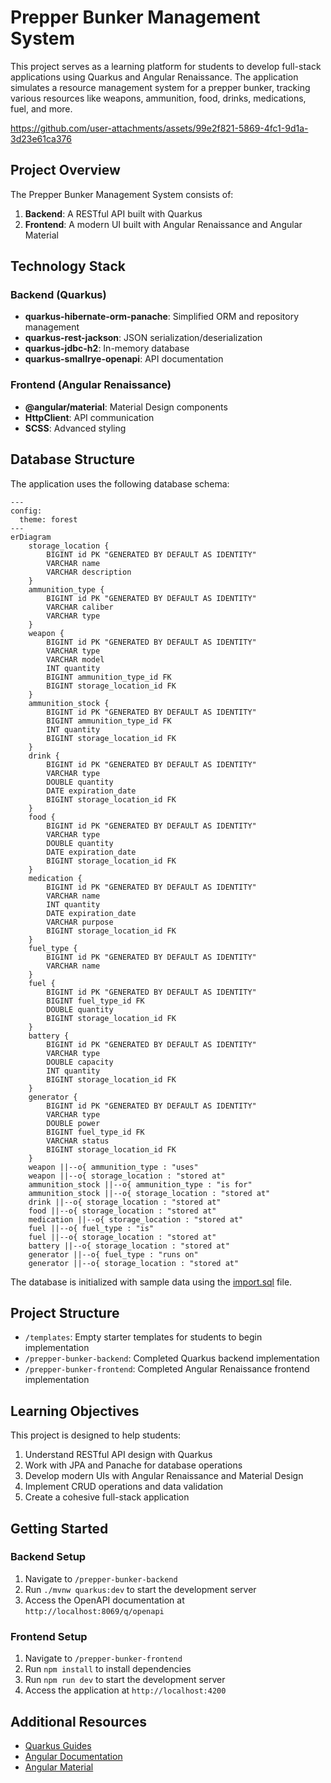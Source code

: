 # Prepper Bunker Management System

This project serves as a learning platform for students to develop full-stack applications using Quarkus and Angular Renaissance. The application simulates a resource management system for a prepper bunker, tracking various resources like weapons, ammunition, food, drinks, medications, fuel, and more.

https://github.com/user-attachments/assets/99e2f821-5869-4fc1-9d1a-3d23e61ca376

## Project Overview

The Prepper Bunker Management System consists of:

1. **Backend**: A RESTful API built with Quarkus
2. **Frontend**: A modern UI built with Angular Renaissance and Angular Material

## Technology Stack

### Backend (Quarkus)

- **quarkus-hibernate-orm-panache**: Simplified ORM and repository management
- **quarkus-rest-jackson**: JSON serialization/deserialization
- **quarkus-jdbc-h2**: In-memory database
- **quarkus-smallrye-openapi**: API documentation

### Frontend (Angular Renaissance)

- **@angular/material**: Material Design components
- **HttpClient**: API communication
- **SCSS**: Advanced styling

## Database Structure

The application uses the following database schema:

```mermaid
---
config:
  theme: forest
---
erDiagram
    storage_location {
        BIGINT id PK "GENERATED BY DEFAULT AS IDENTITY"
        VARCHAR name
        VARCHAR description
    }
    ammunition_type {
        BIGINT id PK "GENERATED BY DEFAULT AS IDENTITY"
        VARCHAR caliber
        VARCHAR type
    }
    weapon {
        BIGINT id PK "GENERATED BY DEFAULT AS IDENTITY"
        VARCHAR type
        VARCHAR model
        INT quantity
        BIGINT ammunition_type_id FK
        BIGINT storage_location_id FK
    }
    ammunition_stock {
        BIGINT id PK "GENERATED BY DEFAULT AS IDENTITY"
        BIGINT ammunition_type_id FK
        INT quantity
        BIGINT storage_location_id FK
    }
    drink {
        BIGINT id PK "GENERATED BY DEFAULT AS IDENTITY"
        VARCHAR type
        DOUBLE quantity
        DATE expiration_date
        BIGINT storage_location_id FK
    }
    food {
        BIGINT id PK "GENERATED BY DEFAULT AS IDENTITY"
        VARCHAR type
        DOUBLE quantity
        DATE expiration_date
        BIGINT storage_location_id FK
    }
    medication {
        BIGINT id PK "GENERATED BY DEFAULT AS IDENTITY"
        VARCHAR name
        INT quantity
        DATE expiration_date
        VARCHAR purpose
        BIGINT storage_location_id FK
    }
    fuel_type {
        BIGINT id PK "GENERATED BY DEFAULT AS IDENTITY"
        VARCHAR name
    }
    fuel {
        BIGINT id PK "GENERATED BY DEFAULT AS IDENTITY"
        BIGINT fuel_type_id FK
        DOUBLE quantity
        BIGINT storage_location_id FK
    }
    battery {
        BIGINT id PK "GENERATED BY DEFAULT AS IDENTITY"
        VARCHAR type
        DOUBLE capacity
        INT quantity
        BIGINT storage_location_id FK
    }
    generator {
        BIGINT id PK "GENERATED BY DEFAULT AS IDENTITY"
        VARCHAR type
        DOUBLE power
        BIGINT fuel_type_id FK
        VARCHAR status
        BIGINT storage_location_id FK
    }
    weapon ||--o{ ammunition_type : "uses"
    weapon ||--o{ storage_location : "stored at"
    ammunition_stock ||--o{ ammunition_type : "is for"
    ammunition_stock ||--o{ storage_location : "stored at"
    drink ||--o{ storage_location : "stored at"
    food ||--o{ storage_location : "stored at"
    medication ||--o{ storage_location : "stored at"
    fuel ||--o{ fuel_type : "is"
    fuel ||--o{ storage_location : "stored at"
    battery ||--o{ storage_location : "stored at"
    generator ||--o{ fuel_type : "runs on"
    generator ||--o{ storage_location : "stored at"
```

The database is initialized with sample data using the [import.sql](prepper-bunker-backend/src/main/resources/import.sql) file.

## Project Structure

- `/templates`: Empty starter templates for students to begin implementation
- `/prepper-bunker-backend`: Completed Quarkus backend implementation
- `/prepper-bunker-frontend`: Completed Angular Renaissance frontend implementation

## Learning Objectives

This project is designed to help students:

1. Understand RESTful API design with Quarkus
2. Work with JPA and Panache for database operations
3. Develop modern UIs with Angular Renaissance and Material Design
4. Implement CRUD operations and data validation
5. Create a cohesive full-stack application

## Getting Started

### Backend Setup

1. Navigate to `/prepper-bunker-backend`
2. Run `./mvnw quarkus:dev` to start the development server
3. Access the OpenAPI documentation at `http://localhost:8069/q/openapi`

### Frontend Setup

1. Navigate to `/prepper-bunker-frontend`
2. Run `npm install` to install dependencies
3. Run `npm run dev` to start the development server
4. Access the application at `http://localhost:4200`

## Additional Resources

- [Quarkus Guides](https://quarkus.io/guides)
- [Angular Documentation](https://v17.angular.io/docs)
- [Angular Material](https://v17.material.angular.io)
